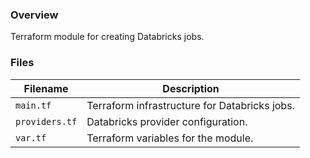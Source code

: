### Overview

Terraform module for creating Databricks jobs.

### Files

| Filename       | Description                                   |
|----------------|-----------------------------------------------|
| `main.tf`      | Terraform infrastructure for Databricks jobs. |
| `providers.tf` | Databricks provider configuration.            |
| `var.tf`       | Terraform variables for the module.           |